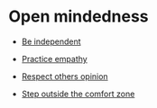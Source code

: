 # Open mindedness


 - [Be independent](../Be%20independent/index.md)
    
 - [Practice empathy](../Practice%20empathy/index.md)
    
 - [Respect others opinion](../Respect%20others%20opinion/index.md)
    
 - [Step outside the comfort zone](../Step%20outside%20the%20comfort%20zone/index.md)
    
